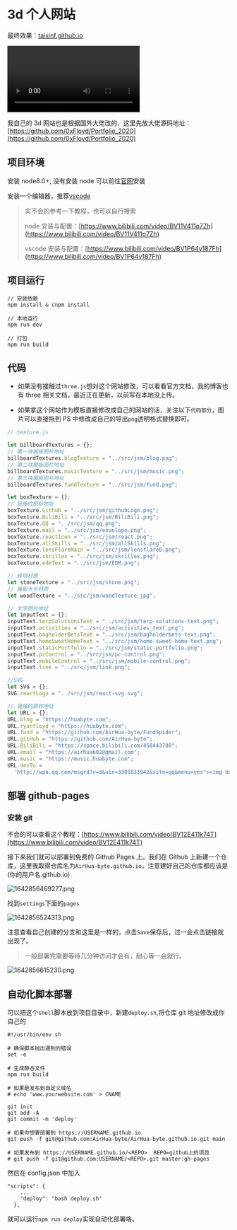 # 3d 个人网站

最终效果：[taixinf.github.io](taixinf.github.io)

<video autoplay src="https://assets.huabyte.com/blog/image/Tab-1645529042263.webm"></video>

我自己的 3d 网站也是根据国外大佬改的，这里先放大佬源码地址：[https://github.com/0xFloyd/Portfolio_2020](https://github.com/0xFloyd/Portfolio_2020)

## 项目环境

安装 node8.0+, 没有安装 node 可以前往[官网](https://nodejs.org/zh-cn/)安装

安装一个编辑器，推荐[vscode](https://code.visualstudio.com/)

> 实不会的参考一下教程，也可以自行搜索
>
> node 安装与配置：[https://www.bilibili.com/video/BV11V411o7Zh](https://www.bilibili.com/video/BV11V411o7Zh)
>
> vscode 安装与配置：[https://www.bilibili.com/video/BV1P64y187Fh](https://www.bilibili.com/video/BV1P64y187Fh)

## 项目运行

```
// 安装依赖
npm install & cnpm install

// 本地运行
npm run dev

// 打包
npm run build
```

## 代码

- 如果没有接触过`three.js`想对这个网站修改，可以看看官方文档，我的博客也有 three 相关文档，最近正在更新，以前写在本地没上传。

- 如果拿这个网站作为模板直接修改成自己的网站的话，关注以下`代码部分`，图片可以直接拖到 PS 中修改成自己的导出`png`透明格式替换即可。

```js
// texture.js

let billboardTextures = {};
// 第一块展板图片地址
billboardTextures.blogTexture = "../src/jsm/blog.png";
// 第二块展板图片地址
billboardTextures.musicTexture = "../src/jsm/music.png";
// 第三块展板图片地址
billboardTextures.fundTexture = "../src/jsm/fund.png";

let boxTexture = {};
// 链接的图标地址
boxTexture.Github = "../src/jsm/githubLogo.png";
boxTexture.BiliBili = "../src/jsm/BiliBili.png";
boxTexture.QQ = "../src/jsm/qq.png";
boxTexture.mail = "../src/jsm/envelope.png";
boxTexture.reactIcon = "../src/jsm/react.png";
boxTexture.allSkills = "../src/jsm/allSkills.png";
boxTexture.lensFlareMain = "../src/jsm/lensflare0.png";
boxTexture.skrillex = "../src/jsm/skrillex.png";
boxTexture.edmText = "../src/jsm/EDM.png";

// 砖块材质
let stoneTexture = "../src/jsm/stone.png";
// 展板木头材质
let woodTexture = "../src/jsm/woodTexture.jpg";

// 文字图片地址
let inputText = {};
inputText.terpSolutionsText = "../src/jsm/terp-solutions-text.png";
inputText.activities = "../src/jsm/activities_text.png";
inputText.bagholderBetsText = "../src/jsm/bagholderbets-text.png";
inputText.homeSweetHomeText = "../src/jsm/home-sweet-home-text.png";
inputText.staticPortfolio = "../src/jsm/static-portfolio.png";
inputText.pcControl = "../src/jsm/pc-control.png";
inputText.mobileControl = "../src/jsm/mobile-control.png";
inputText.link = "../src/jsm/link.png";

//SVG
let SVG = {};
SVG.reactLogo = "../src/jsm/react-svg.svg";

// 链接的跳转地址
let URL = {};
URL.blog = "https://huabyte.com";
URL.ryanfloyd = "https://huabyte.com";
URL.fund = "https://github.com/AirHua-byte/FundSpider";
URL.gitHub = "https://github.com/AirHua-byte";
URL.BiliBili = "https://space.bilibili.com/450443708";
URL.email = "https://airhua602@gmail.com";
URL.music = "https://music.huabyte.com";
URL.devTo =
  'http://wpa.qq.com/msgrd?v=3&uin=3301833942&site=qq&menu=yes"><img border="0" src="http://wpa.qq.com/pa?p=2:3301833942:41';
```

## 部署 github-pages

### 安装 git

不会的可以查看这个教程：[https://www.bilibili.com/video/BV12E411k74T](https://www.bilibili.com/video/BV12E411k74T)

接下来我们就可以部署到免费的 Github Pages 上。我们在 Github 上新建一个仓库，这里我取得仓库名为`AirHua-byte.github.io`，注意建好自己的仓库都应该是(你的用户名.github.io)

![1642856469277.png](https://p9-juejin.byteimg.com/tos-cn-i-k3u1fbpfcp/e1da9488e0984d94b0be2e91229d17bc~tplv-k3u1fbpfcp-watermark.image?)

找到`settings`下面的`pages`

![1642856524313.png](https://p3-juejin.byteimg.com/tos-cn-i-k3u1fbpfcp/8f6ef96c1e074c639580daabfb935b09~tplv-k3u1fbpfcp-watermark.image?)

注意查看自己创建的分支和这里是一样的，点击`Save`保存后，过一会点击链接就出现了。

> 一般部署完需要等待几分钟访问才会有，耐心等一会就行。

![1642856615230.png](https://p1-juejin.byteimg.com/tos-cn-i-k3u1fbpfcp/8edf097917fb4c7294fb43b6fd9fa7c0~tplv-k3u1fbpfcp-watermark.image?)

## 自动化脚本部署

可以把这个`shell`脚本放到项目目录中，新建`deploy.sh`,将仓库 git 地址修改成你自己的

```shell
#!/usr/bin/env sh

# 确保脚本抛出遇到的错误
set -e

# 生成静态文件
npm run build

# 如果是发布到自定义域名
# echo 'www.yourwebsite.com' > CNAME

git init
git add -A
git commit -m 'deploy'

# 如果你想要部署到 https://USERNAME.github.io
git push -f git@github.com:AirHua-byte/AirHua-byte.github.io.git main

# 如果发布到 https://USERNAME.github.io/<REPO>  REPO=github上的项目
# git push -f git@github.com:USERNAME/<REPO>.git master:gh-pages

```

然后在 config.json 中加入

```
"scripts": {
	...
    "deploy": "bash deploy.sh"
  },
```

就可以运行`npm run deploy`实现自动化部署咯。
